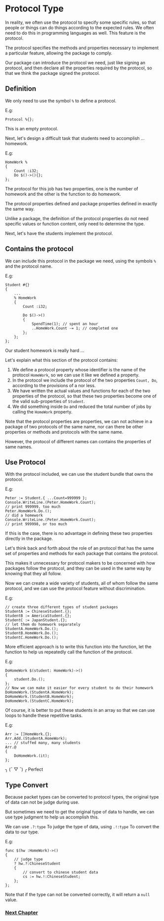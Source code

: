 # Protocol Type
In reality, we often use the protocol to specify some specific rules, so that people or things can do things according to the expected rules.
We often need to do this in programming languages as well. This feature is the protocol.

The protocol specifies the methods and properties necessary to implement a particular feature, allowing the package to comply.

Our package can introduce the protocol we need, just like signing an protocol, and then declare all the properties required by the protocol, so that we think the package signed the protocol.
## Definition
We only need to use the symbol `%` to define a protocol.

E.g:
```
Protocol %{};
```
This is an empty protocol.

Next, let's design a difficult task that students need to accomplish ... homework.

E.g:
```
HomeWork %
{
    Count :i32;
    Do $()->(){};
};
```
The protocol for this job has two properties, one is the number of homework and the other is the function to do homework.

The protocol properties defined and package properties defined in exactly the same way.

Unlike a package, the definition of the protocol properties do not need specific values or function content, only need to determine the type.

Next, let's have the students implement the protocol.
## Contains the protocol
We can include this protocol in the package we need, using the symbols `%` and the protocol name.

E.g:
```
Student #{}
{
    ...
    % HomeWork
    {
        Count :i32; 

        Do $()->()
        {
            SpendTime(1); // spent an hour
            ..HomeWork.Count -= 1; // completed one
        };
    };
};
```
Our student homework is really hard ...

Let's explain what this section of the protocol contains:
1. We define a protocol property whose identifier is the name of the protocol `HomeWork`, so we can use it like we defined a property.
1. In the protocol we include the protocol of the two properties `Count, Do`, according to the provisions of a nor less.
1. We have written the actual values ​​and functions for each of the two properties of the protocol, so that these two properties become one of the valid sub-properties of `Student`.
1. We did something inside `Do` and reduced the total number of jobs by calling the `HomeWork` property.

Note that the protocol properties are properties, we can not achieve in a package of two protocols of the same name, nor can there be other properties or methods and protocols with the same name. 

However, the protocol of different names can contains the properties of same names.

## Use Protocol
With the protocol included, we can use the student bundle that owns the protocol.

E.g:
```
Peter := Student.{ ...Count=999999 };
Console.WriteLine.(Peter.HomeWork.Count);
// print 999999, too much
Peter.HomeWork.Do.();
// did a homework
Console.WriteLine.(Peter.HomeWork.Count);
// print 999998, or too much
```
If this is the case, there is no advantage in defining these two properties directly in the package.

Let's think back and forth about the role of an protocol that has the same set of properties and methods for each package that contains the protocol.

This makes it unnecessary for protocol makers to be concerned with how packages follow the protocol, and they can be used in the same way by knowing that they all follow.

Now we can create a wide variety of students, all of whom follow the same protocol, and we can use the protocol feature without discrimination.

E.g:
```
// create three different types of student packages
StudentA := ChineseStudent.{};
StudentB := AmericaStudent.{};
StudentC := JapanStudent.{};
// let them do homework separately
StudentA.HomeWork.Do.();
StudentB.HomeWork.Do.();
StudentC.HomeWork.Do.();
```
More efficient approach is to write this function into the function, let the function to help us repeatedly call the function of the protocol.

E.g:
```
DoHomeWork $(student: HomeWork)->()
{
    student.Do.(); 
};
// Now we can make it easier for every student to do their homework
DoHomeWork.(StudentA.HomeWork);
DoHomeWork.(StudentB.HomeWork);
DoHomeWork.(StudentC.HomeWork);
```
Of course, it is better to put these students in an array so that we can use loops to handle these repetitive tasks.

E.g:
```
Arr := []HomeWork.{};
Arr.Add.(StudentA.HomeWork);
... // stuffed many, many students
Arr.@
{
    DoHomeWork.(it);
};
```
╮ (¯ ▽ ¯) ╭
Perfect

## Type Convert
Because packet types can be converted to protocol types, the original type of data can not be judge during use.

But sometimes we need to get the original type of data to handle, we can use type judgment to help us accomplish this.

We can use `.?:type` To judge the type of data, using `.!:type` To convert the data to our type.

E.g:
```
func $(hw :HomeWork)->()
{
    // judge type
    ? hw.?:ChineseStudent 
    {
        // convert to chinese student data
        cs := hw.!:ChineseStudent;
    };
};
```
Note that if the type can not be converted correctly, it will return a `null` value.

### [Next Chapter](enumeration-type.md)